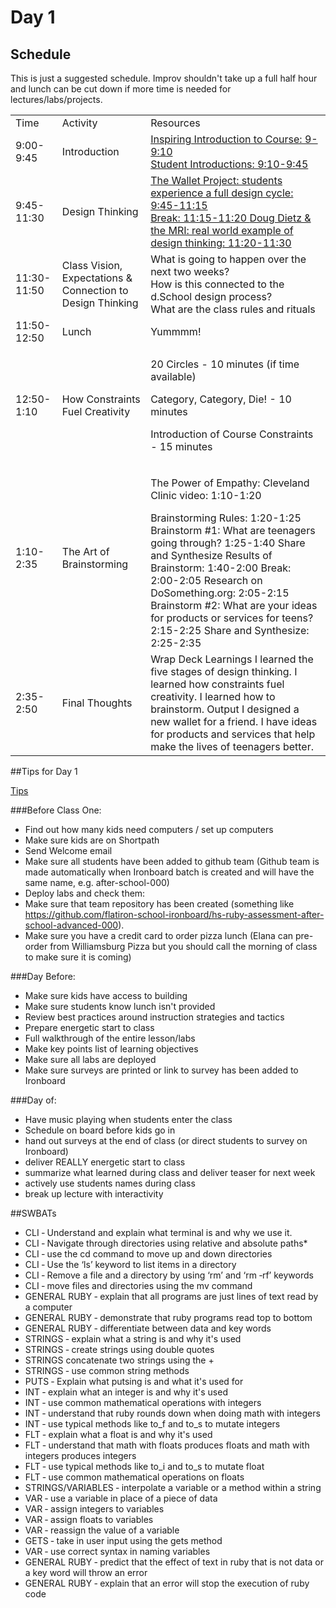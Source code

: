 # Day 1

## Schedule

This is just a suggested schedule. Improv shouldn't take up a full half hour and lunch can be cut down if more time is needed for lectures/labs/projects.

<table>
    <tr>
        <td>Time</td>
        <td>Activity</td>
        <td>Resources</td>
    </tr>
    <tr>
        <td>9:00-9:45</td>
        <td>Introduction</td>
        <td>
            <a href="#" > Inspiring Introduction to Course: 9-9:10</a> 
            <br>
            <a href="#">Student Introductions: 9:10-9:45</a>
        </td>
    </tr>
    <tr>
        <td>9:45-11:30</td>
        <td>Design Thinking</td>
        <td>
            <a href="#">The Wallet Project: students experience a full design cycle: 9:45-11:15</a>
            <br>
           <a href="#"> Break: 11:15-11:20 </a>
           <a href="#"> Doug Dietz & the MRI: real world example of design thinking: 11:20-11:30</a>
        </td>
    </tr>
    <tr>
        <td>11:30-11:50</td>
        <td>Class Vision, Expectations & Connection to Design Thinking</td>
        <td>
            What is going to happen over the next two weeks?<br>
            How is this connected to the d.School design process?<br>
            What are the class rules and rituals
        </td>
    </tr>
    <tr>
        <td>11:50-12:50</td>
        <td>Lunch</td>
        <td>
            Yummmm!
        </td>
    </tr>
    <tr>
        <td>12:50-1:10</td>
        <td>How Constraints Fuel Creativity</td>
        <td>
          <p>20 Circles - 10 minutes (if time available)</p>
          <p>Category, Category, Die! - 10 minutes</p>
          <p>Introduction of Course Constraints - 15 minutes</p>
        </td>
    </tr>
    <tr>
        <td>1:10-2:35</td>
        <td>The Art of Brainstorming</td>
        <td>
            <p>The Power of Empathy: Cleveland Clinic video: 1:10-1:20</p>
            Brainstorming Rules: 1:20-1:25
            Brainstorm #1: What are teenagers going through? 1:25-1:40
            Share and Synthesize Results of Brainstorm: 1:40-2:00
            Break: 2:00-2:05
            Research on DoSomething.org: 2:05-2:15 
            Brainstorm #2: What are your ideas for products or services for teens? 2:15-2:25
            Share and Synthesize: 2:25-2:35
        </td>
    </tr>
    <tr>
        <td>2:35-2:50</td>
        <td>Final Thoughts</td>
        <td>
            Wrap Deck
            Learnings
              I learned the five stages of design thinking.
              I learned how constraints fuel creativity.
              I learned how to brainstorm.
            Output
              I designed a new wallet for a friend.
              I have ideas for products and services that help make the lives of teenagers better.
        </td>
    </tr>
</table>

##Tips for Day 1

[Tips](https://docs.google.com/a/flatironschool.com/document/d/1q9xnXgAWXJPaBx358NytoHF4yKStTCphlVpFpazGkjM)

###Before Class One:
+ Find out how many kids need computers / set up computers
+ Make sure kids are on Shortpath
+ Send Welcome email
+ Make sure all students have been added to github team (Github team is made automatically when Ironboard batch is created and will have the same name, e.g. after-school-000)
+ Deploy labs and check them:
+ Make sure that team repository has been created (something like https://github.com/flatiron-school-ironboard/hs-ruby-assessment-after-school-advanced-000).
+ Make sure you have a credit card to order pizza lunch (Elana can pre-order from Williamsburg Pizza but you should call the morning of class to make sure it is coming)

###Day Before:
+ Make sure kids have access to building
+ Make sure students know lunch isn't provided
+ Review best practices around instruction strategies and tactics
+ Prepare energetic start to class
+ Full walkthrough of the entire lesson/labs
+ Make key points list of learning objectives
+ Make sure all labs are deployed
+ Make sure surveys are printed or link to survey has been added to Ironboard 

###Day of:
+ Have music playing when students enter the class
+ Schedule on board before kids go in
+ hand out surveys at the end of class (or direct students to survey on Ironboard)
+ deliver REALLY energetic start to class
+ summarize what learned during class and deliver teaser for next week
+ actively use students names during class
+ break up lecture with interactivity


##SWBATs
+ CLI ‐ Understand and explain what terminal is and why we use it.
+ CLI ‐ Navigate through directories using relative and absolute paths*
+ CLI ‐ use the cd command to move up and down directories
+ CLI ‐ Use the ‘ls’ keyword to list items in a directory
+ CLI ‐ Remove a file and a directory by using ‘rm’ and ‘rm ‐rf’ keywords
+ CLI ‐ move files and directories using the mv command
+ GENERAL RUBY ‐ explain that all programs are just lines of text read by a computer
+ GENERAL RUBY ‐ demonstrate that ruby programs read top to bottom
+ GENERAL RUBY ‐ differentiate between data and key words
+ STRINGS ‐ explain what a string is and why it's used
+ STRINGS ‐ create strings using double quotes
+ STRINGS concatenate two strings using the +
+ STRINGS ‐ use common string methods
+ PUTS ‐ Explain what putsing is and what it's used for
+ INT ‐ explain what an integer is and why it's used
+ INT ‐ use common mathematical operations with integers
+ INT ‐ understand that ruby rounds down when doing math with integers
+ INT ‐ use typical methods like to_f and to_s to mutate integers
+ FLT ‐ explain what a float is and why it's used
+ FLT ‐ understand that math with floats produces floats and math with integers produces integers
+ FLT ‐ use typical methods like to_i and to_s to mutate float
+ FLT ‐ use common mathematical operations on floats
+ STRINGS/VARIABLES ‐ interpolate a variable or a method within a string
+ VAR ‐ use a variable in place of a piece of data
+ VAR ‐ assign integers to variables
+ VAR ‐ assign floats to variables
+ VAR ‐ reassign the value of a variable
+ GETS ‐ take in user input using the gets method
+ VAR ‐ use correct syntax in naming variables
+ GENERAL RUBY ‐ predict that the effect of text in ruby that is not data or a key word will throw an error
+ GENERAL RUBY ‐ explain that an error will stop the execution of ruby code
